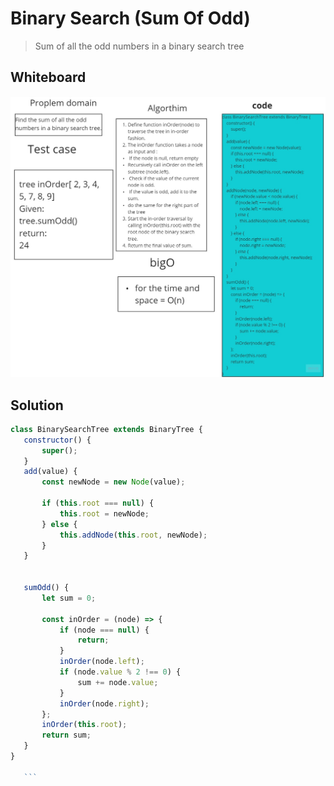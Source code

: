 # Binary Search  (Sum Of Odd)
> Sum of all the odd numbers in a binary search tree

## Whiteboard 
![white board](./whitBord.jpg)

## Solution

 ```javascript
class BinarySearchTree extends BinaryTree {
    constructor() {
        super();
    }
    add(value) {
        const newNode = new Node(value);

        if (this.root === null) {
            this.root = newNode;
        } else {
            this.addNode(this.root, newNode);
        }
    }


    sumOdd() {
        let sum = 0;

        const inOrder = (node) => {
            if (node === null) {
                return;
            }
            inOrder(node.left);
            if (node.value % 2 !== 0) {
                sum += node.value;
            }
            inOrder(node.right);
        };
        inOrder(this.root);
        return sum;
    }
}

    ```

